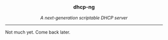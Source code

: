 <h3 align="center">dhcp-ng</h3>
<p align="center"><i>A next-generation scriptable DHCP server</i></p>
<hr>

Not much yet. Come back later.